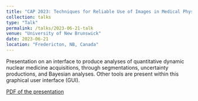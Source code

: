```yaml
---
title: "CAP 2023: Techniques for Reliable Use of Images in Medical Physics TRU-IMP A Dynamic GUI"
collection: talks
type: "Talk"
permalink: /talks/2023-06-21-talk
venue: "University of New Brunswick"
date: 2023-06-21
location: "Fredericton, NB, Canada"
---
```

Presentation on an interface to produce analyses of quantitative dynamic nuclear medicine acquisitions, through segmentations, uncertainty productions, and Bayesian analyses. Other tools are present within this graphical user interface (GUI).

[PDF of the presentation](https://argilfea.github.io/philippethemedicalphysicist.github.io/files/Presentations/CAP2023_Laporte_P.pdf)<br>

